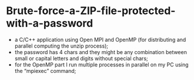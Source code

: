 # Brute-force-a-ZIP-file-protected-with-a-password

-	a C/C++ application using Open MPI and OpenMP (for distributing and parallel computing the unzip process);
-	the password has 4 chars and they might be any combination between small or capital letters and digits without special chars;
-	for the OpenMP part I run multiple processes in parallel on my PC using the “mpiexec” command;
